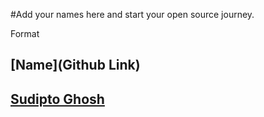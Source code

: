 #Add your names here and start your open source journey.

Format 
## [Name](Github Link)

## [Sudipto Ghosh](https://github.com/pydevsg/)

